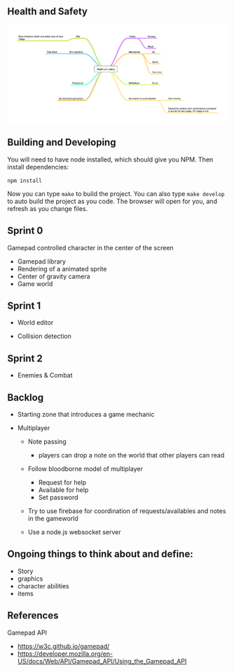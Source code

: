 Health and Safety
-----------------

![mindmap](https://raw.githubusercontent.com/gamemash/health-and-safety/master/documentation/mindmap.png "mindmap")


Building and Developing
-----------------------

You will need to have node installed, which should give you NPM.
Then install dependencies:

```
npm install
```

Now you can type `make` to build the project.
You can also type `make develop` to auto build the project as you code.
The browser will open for you, and refresh as you change files.


Sprint 0
--------

Gamepad controlled character in the center of the screen

  - Gamepad library
  - Rendering of a animated sprite
  - Center of gravity camera
  - Game world

Sprint 1
--------

  - World editor

  - Collision detection

Sprint 2
--------

  - Enemies & Combat

Backlog
-------

  - Starting zone that introduces a game mechanic

  - Multiplayer
    - Note passing
      - players can drop a note on the world that other players can read

    - Follow bloodborne model of multiplayer
      - Request for help
      - Available for help
      - Set password

    - Try to use firebase for coordination of requests/availables and notes in the gameworld
    - Use a node.js websocket server




Ongoing things to think about and define:
-----------------------------------------

  - Story
  - graphics
  - character abilities
  - items


References
------------------------------------------

Gamepad API
  - https://w3c.github.io/gamepad/
  - https://developer.mozilla.org/en-US/docs/Web/API/Gamepad_API/Using_the_Gamepad_API